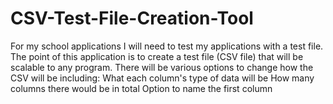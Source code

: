 # CSV-Test-File-Creation-Tool
For my school applications I will need to test my applications with a test file. The point of this application is to create a test file (CSV file) that will be scalable to any program.
There will be various options to change how the CSV will be including:
	What each column's type of data will be
	How many columns there would be in total
	Option to name the first column
